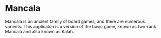 Mancala
=======

   Mancala is an ancient family of board
   games, and there are numerous varients.
   This applicaton is a version of the basic
   game, known as two-rank Mancala and also
   known as Kalah. 
